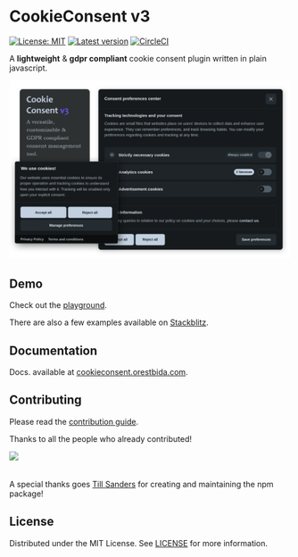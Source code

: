 # CookieConsent v3

[![License: MIT](https://img.shields.io/badge/License-MIT-green.svg)](https://opensource.org/licenses/MIT)
[![Latest version](https://img.shields.io/github/package-json/v/orestbida/cookieconsent?color=2b4eed&label=Release)](https://github.com/orestbida/cookieconsent/releases/v3.0.0)
[![CircleCI](https://dl.circleci.com/status-badge/img/gh/orestbida/cookieconsent.svg?style=svg)](https://dl.circleci.com/status-badge/redirect/gh/orestbida/cookieconsent)

A __lightweight__ & __gdpr compliant__ cookie consent plugin written in plain javascript.

![CookieConsent v3 cover](demo/assets/cover.png "Cover")

## Demo
Check out the [playground](https://playground.cookieconsent.orestbida.com).

There are also a few examples available on [Stackblitz](https://stackblitz.com/@orestbida/collections/cookieconsent-v3).

## Documentation
Docs. available at [cookieconsent.orestbida.com](https://cookieconsent.orestbida.com).

## Contributing
Please read the [contribution guide](/CONTRIBUTING.md).

Thanks to all the people who already contributed!

<a href="https://github.com/orestbida/cookieconsent/graphs/contributors">
  <img src="https://contrib.rocks/image?repo=orestbida/cookieconsent" />
</a>

<br>
<br>

A special thanks goes [Till Sanders](https://github.com/tillsanders) for creating and maintaining the npm package!

## License
Distributed under the MIT License. See [LICENSE](https://github.com/orestbida/cookieconsent/blob/master/LICENSE) for more information.